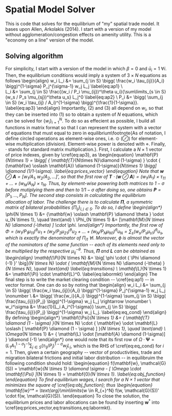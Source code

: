# Spatial Model Solver

This is code that solves for the equilibrium of "my" spatial trade model. It bases upon Allen, Arkolakis (2014). I start with a version of my model without agglomeration/congestion effects on amenity utility. This is a "economy on a line" version of the model.

## Solving algorithm

For simplicity, I start with a version of the model in which $\beta=0$ and $\bar{u}_i=1$ $\forall i$. Then, the equilibrium conditions would imply a system of $3 \times N$ equations as follows
\begin{align}
w_i L_i 	&= \sum_{j \in S} \bigg( \frac{w_i \tau_{ij}}{A_i} \bigg)^{1-\sigma} P_j^{\sigma-1} w_j L_j	\label{eq:ap1} \\		
L_i &= \sum_{j \in S} \frac{(w_i / P_i \mu_{ij})^\theta u_i}{\sum\limits_{s \in S} (w_s / P_s \mu_{sj})^\theta u_s} L_j^0	\label{eq:ap2} \\
P_i &= \bigg( \sum_{j \in S} (w_i \tau_{ij} / A_i)^{1-\sigma} \bigg)^{\frac{1}{1-\sigma}}.	\label{eq:ap3}
\end{align}
Importantly, (2) and (3) all depend on $w_i$, so that they can be inserted into (1) so to obtain a system of $N$ equations, which can be solved for $\{w_i \}_{i=1}^N$. To do so as effecient as possible, I build all functions in matrix format so that I can represent the system with a vector of equations that must equal to zero in equilibrium\footnote{As of notation, I define circled operations as element-wise ones, i.e. $\odot$ ($\oslash$) for element-wise multiplication (division). Element-wise power is denoted with $\diamond$. Finally, $\cdot$ stands for standard matrix multiplication.}. First, I calculate a $N \times 1$ vector of price indexes, given by \cref{eq:ap3}, as
\begin{equation}
\mathbf{P}_{N\times 1} = \bigg[ \{ \mathbf{T}_{N\times N}\diamond (1-\sigma) \} \cdot \{ (\mathbf{w} \oslash \mathbf{A}) \diamond (1-\sigma)\}_{N\times 1} \bigg] \diamond (1/1-\sigma).	\label{eq:prices_vector}
\end{equation}
Note that $\mathbf{w} \oslash \mathbf{A} = [w_1/A_1, w_2/A_2, ...]'$, so that the first row of $\mathbf{T} \cdot (\mathbf{w} \oslash \mathbf{A}) =  (w_1 / A_1) \times \tau_{11} + ... + (w_N / A_N) \times \tau_{N}$. Thus, by element-wise powering both matrices to $1-\sigma$ before mutiplying them and then to $1/1-\sigma$ after doing so, one obtains $\mathbf{P} = [P_1, ..., P_N]$. The second step consists in calculating the equilibrium allocation of labor. The challenge there is to calculate $\mathbf{\Pi}$, a symmetric matrix of bilateral probabilities $\{ \Pi_{ij} \}_{i,j \in S}$. To do so, I define
\begin{align*}
\phi_{N \times 1} &= \{\mathbf{w} \oslash \mathbf{P} \diamond \theta \} \odot u_{N \times 1}, \quad \text{and} \\
\Phi_{N \times 1} &= [\mathbf{M}_{N \times N} \diamond (-\theta) ] \cdot \phi.
\end{align*}
Importantly, the first row of $\Phi = (w_1/P_1 \mu_{11})^{\theta} u_1 + (w_2/P_2 \mu_{21})^{\theta} u_2 + ... + (w_N/P_N \mu_{N1})^{\theta} u_N = \sum_s (w_s/P_s \mu_{s1})^\theta u_s$, which is exactly the denominator of $\Pi_{i1}$ $\forall i$. Moreover, $\phi$ is almost the vector of the nominators of the same function -- each of its elements need only to be multiplied by the respective $\mu_{ij}^{-\theta}$. Thus, $\mathbf{\Pi}$ and $\mathbf{L}$ can be obtained as
\begin{align}
\mathbf{\Pi}_{N \times N} &= \big[ \phi \cdot \{ \Phi \diamond (-1) \}' \big]_{N \times N} \odot \{ \mathbf{M}_{N \times N} \diamond (-\theta) \}_{N \times N}, \quad \text{and} \label{eq:transitions} \\
\mathbf{L}_{N \times 1} &= \mathbf{\Pi} \cdot \mathbf{L}^0.	\label{eq:labormkt}
\end{align}
The final step is to write the market clearing condition -- \cref{eq:ap1} -- in vector format. One can do so by noting that
\begin{align}
w_i L_i 	&= \sum_{j \in S} \bigg( \frac{w_i \tau_{ij}}{A_i} \bigg)^{1-\sigma} P_j^{\sigma-1} w_j L_j	\nonumber		 \\
		&= \bigg( \frac{w_i}{A_i} \bigg)^{1-\sigma} \sum_{j \in S} \bigg( \frac{\tau_{ij}}{P_j} \bigg)^{1-\sigma} w_j L_j \rightarrow	\nonumber		 \\
w_i^\sigma	&= \frac{1}{L_i A_i^{1-\sigma}} \sum_{j \in S} \bigg( \frac{\tau_{ij}}{P_j} \bigg)^{1-\sigma} w_j L_j. \label{eq:eq_cond}
\end{align}
By defining
\begin{align*}
\mathbf{\Psi}_{N \times 1} 	&= \{ \mathbf{T} \diamond (1 - \sigma) \}_{N \times N} \cdot \{ \mathbf{w} \odot \mathbf{L} \oslash [ \mathbf{P} \diamond (1 - \sigma) ] \}_{N \times 1}, \quad \text{and} \\
\Omega_{N \times 1}		&= \{ \mathbf{L} \odot [\mathbf{A} \diamond (1-\sigma)] \} \diamond (-1)
\end{align*}
one would note that its first row of $\Omega \cdot \mathbf{\Psi} = (L_1 A_1^{1-\sigma})^{-1} \sum_{j \in S} ( \tau_{1j}/P_j )^{1-\sigma} w_j L_j$, which is the RHS of \cref{eq:eq_cond} for $i=1$. Then, given a certain geography -- vector of productivities, trade and migration bilateral frictions and initial labor distribution -- in equilibruim the following condition should hold:
\begin{equation}
f(\mathbf{w}, \mathcal{G}(S)) = \mathbf{w}_{N \times 1} \diamond \sigma - [ \Omega \cdot \mathbf{\Psi} ]_{N \times 1} = \mathbf{0}_{N \times 1}.	\label{eq:obj_function}
\end{equation}
To find equilibrium wages, I search for a $N\times 1$ vector that minimizes the square of \cref{eq:obj_function}; thus
\begin{equation}
\mathbf{w}^* = \text{arg}\min\limits_{w \in R_{+}^N} f(w, \mathcal{G}(S))' \cdot f(w, \mathcal{G}(S)).
\end{equation}
To close the solution, the equilibrium prices and labor allocations can be found by inserting $\mathbf{w}^*$ into \cref{eq:prices_vector,eq:transitions,eq:labormkt}.
